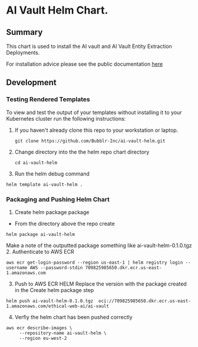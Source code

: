# AI Vault Helm Chart.
## Summary
This chart is used to install the AI vault and AI Vault Entity Extraction Deployments.

For installation advice please see the public documentation [here](https://github.com/Bubblr-Inc/ai-vault-aws-installation/blob/main/README.md)


## Development
### Testing Rendered Templates

To view and test the output of your templates without installing it to your Kubernetes cluster run the following instructions:

1. If you haven't already clone this repo to your workstation or laptop.
   ```
   git clone https://github.com/Bubblr-Inc/ai-vault-helm.git
   ```
2. Change directory into the the helm repo chart directory
   ```
   cd ai-vault-helm
   ```
3. Run the helm debug command
```
helm template ai-vault-helm .
```


### Packaging and Pushing Helm Chart
1. Create helm package package
-  From the directory above the repo create 
```
helm package ai-vault-helm
```
Make a note of the outputted package something like ai-vault-helm-0.1.0.tgz
2. Authenticate to AWS ECR

   ```
aws ecr get-login-password --region us-east-1 | helm registry login --username AWS --password-stdin 709825985650.dkr.ecr.us-east-1.amazonaws.com
   ```

3. Push to AWS ECR HELM
Replace the version with the package created in the Create helm package step

```
helm push ai-vault-helm-0.1.0.tgz  oci://709825985650.dkr.ecr.us-east-1.amazonaws.com/ethical-web-ai/ai-vault
```

4. Verfiy the helm chart has been pushed correctly
```
aws ecr describe-images \
     --repository-name ai-vault-helm \
     --region eu-west-2
```
